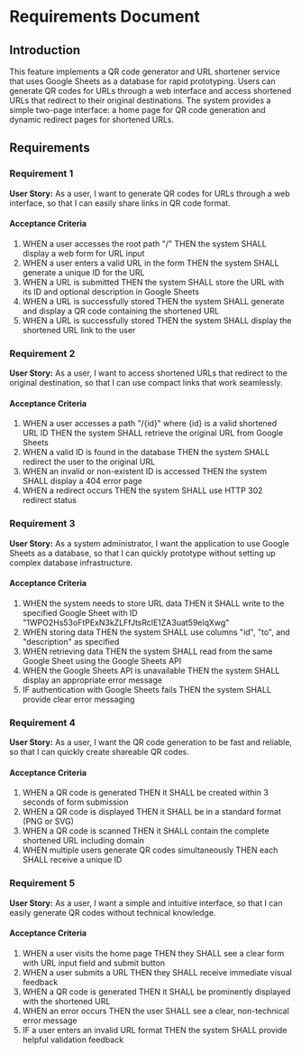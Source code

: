 # Requirements Document

## Introduction

This feature implements a QR code generator and URL shortener service that uses Google Sheets as a database for rapid prototyping. Users can generate QR codes for URLs through a web interface and access shortened URLs that redirect to their original destinations. The system provides a simple two-page interface: a home page for QR code generation and dynamic redirect pages for shortened URLs.

## Requirements

### Requirement 1

**User Story:** As a user, I want to generate QR codes for URLs through a web interface, so that I can easily share links in QR code format.

#### Acceptance Criteria

1. WHEN a user accesses the root path "/" THEN the system SHALL display a web form for URL input
2. WHEN a user enters a valid URL in the form THEN the system SHALL generate a unique ID for the URL
3. WHEN a URL is submitted THEN the system SHALL store the URL with its ID and optional description in Google Sheets
4. WHEN a URL is successfully stored THEN the system SHALL generate and display a QR code containing the shortened URL
5. WHEN a URL is successfully stored THEN the system SHALL display the shortened URL link to the user

### Requirement 2

**User Story:** As a user, I want to access shortened URLs that redirect to the original destination, so that I can use compact links that work seamlessly.

#### Acceptance Criteria

1. WHEN a user accesses a path "/{id}" where {id} is a valid shortened URL ID THEN the system SHALL retrieve the original URL from Google Sheets
2. WHEN a valid ID is found in the database THEN the system SHALL redirect the user to the original URL
3. WHEN an invalid or non-existent ID is accessed THEN the system SHALL display a 404 error page
4. WHEN a redirect occurs THEN the system SHALL use HTTP 302 redirect status

### Requirement 3

**User Story:** As a system administrator, I want the application to use Google Sheets as a database, so that I can quickly prototype without setting up complex database infrastructure.

#### Acceptance Criteria

1. WHEN the system needs to store URL data THEN it SHALL write to the specified Google Sheet with ID "1WPO2Hs53oFtPExN3kZLFfJtsRclE1ZA3uat59elqXwg"
2. WHEN storing data THEN the system SHALL use columns "id", "to", and "description" as specified
3. WHEN retrieving data THEN the system SHALL read from the same Google Sheet using the Google Sheets API
4. WHEN the Google Sheets API is unavailable THEN the system SHALL display an appropriate error message
5. IF authentication with Google Sheets fails THEN the system SHALL provide clear error messaging

### Requirement 4

**User Story:** As a user, I want the QR code generation to be fast and reliable, so that I can quickly create shareable QR codes.

#### Acceptance Criteria

1. WHEN a QR code is generated THEN it SHALL be created within 3 seconds of form submission
2. WHEN a QR code is displayed THEN it SHALL be in a standard format (PNG or SVG)
3. WHEN a QR code is scanned THEN it SHALL contain the complete shortened URL including domain
4. WHEN multiple users generate QR codes simultaneously THEN each SHALL receive a unique ID

### Requirement 5

**User Story:** As a user, I want a simple and intuitive interface, so that I can easily generate QR codes without technical knowledge.

#### Acceptance Criteria

1. WHEN a user visits the home page THEN they SHALL see a clear form with URL input field and submit button
2. WHEN a user submits a URL THEN they SHALL receive immediate visual feedback
3. WHEN a QR code is generated THEN it SHALL be prominently displayed with the shortened URL
4. WHEN an error occurs THEN the user SHALL see a clear, non-technical error message
5. IF a user enters an invalid URL format THEN the system SHALL provide helpful validation feedback